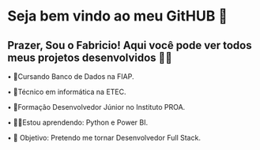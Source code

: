 <!--
### Hi there 👋
**FBmaia/FBmaia** is a ✨ _special_ ✨ repository because its `README.md` (this file) appears on your GitHub profile.

Here are some ideas to get you started:

- 🔭 I’m currently working on ...
- 🌱 I’m currently learning ...
- 👯 I’m looking to collaborate on ...
- 🤔 I’m looking for help with ...
- 💬 Ask me about ...
- 📫 How to reach me: ...
- 😄 Pronouns: ...
- ⚡ Fun fact: ...
-->

# Seja bem vindo ao meu GitHUB 👋

## Prazer, Sou o Fabricio! Aqui você pode ver todos meus projetos desenvolvidos 👨‍💻

• 🎒Cursando Banco de Dados na FIAP. 

• 🎒Técnico em informática na ETEC. 

• 💜Formação Desenvolvedor Júnior no Instituto PROA. 

• 👨‍💻Estou aprendendo: Python e Power BI.

• 🎯 Objetivo: Pretendo me tornar Desenvolvedor Full Stack. 
